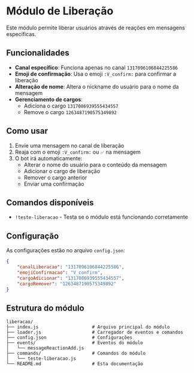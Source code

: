 # Módulo de Liberação

Este módulo permite liberar usuários através de reações em mensagens específicas.

## Funcionalidades

- **Canal específico**: Funciona apenas no canal `1317096106844225586`
- **Emoji de confirmação**: Usa o emoji `:V_confirm:` para confirmar a liberação
- **Alteração de nome**: Altera o nickname do usuário para o nome da mensagem
- **Gerenciamento de cargos**: 
  - Adiciona o cargo `1317086939555434557`
  - Remove o cargo `1263487190575349892`

## Como usar

1. Envie uma mensagem no canal de liberação
2. Reaja com o emoji `:V_confirm:` ou `✅` na mensagem
3. O bot irá automaticamente:
   - Alterar o nome do usuário para o conteúdo da mensagem
   - Adicionar o cargo de liberação
   - Remover o cargo anterior
   - Enviar uma confirmação

## Comandos disponíveis

- `!teste-liberacao` - Testa se o módulo está funcionando corretamente

## Configuração

As configurações estão no arquivo `config.json`:

```json
{
    "canalLiberacao": "1317096106844225586",
    "emojiConfirmacao": "V_confirm",
    "cargoAdicionar": "1317086939555434557",
    "cargoRemover": "1263487190575349892"
}
```

## Estrutura do módulo

```
liberacao/
├── index.js                    # Arquivo principal do módulo
├── loader.js                   # Carregador de eventos e comandos
├── config.json                 # Configurações
├── events/                     # Eventos do módulo
│   └── messageReactionAdd.js
├── commands/                   # Comandos do módulo
│   └── teste-liberacao.js
└── README.md                   # Esta documentação
``` 